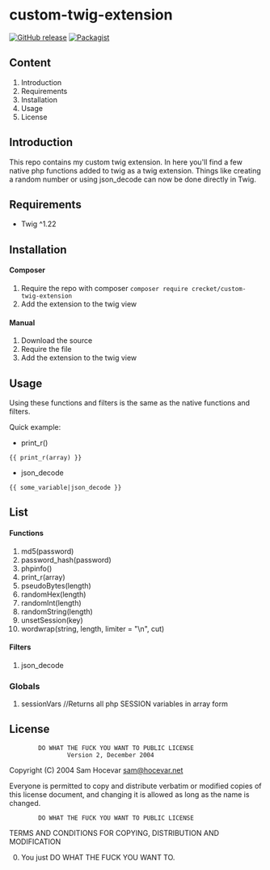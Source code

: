 # custom-twig-extension

[![GitHub release](https://img.shields.io/github/release/crecket/custom-twig-extension.svg)](https://github.com/Crecket/custom-twig-extension)
[![Packagist](https://img.shields.io/packagist/l/crecket/custom-twig-extension.svg)](https://packagist.org/packages/crecket/custom-twig-extension)

## Content
1. Introduction
2. Requirements
3. Installation
4. Usage
5. License

## Introduction
This repo contains my custom twig extension. In here you'll find a few native php functions added to twig as a twig extension.
Things like creating a random number or using json_decode can now be done directly in Twig.

## Requirements
- Twig ^1.22

## Installation
#### Composer
1. Require the repo with composer
```composer require crecket/custom-twig-extension```
2. Add the extension to the twig view 

#### Manual
1. Download the source
2. Require the file
3. Add the extension to the twig view

## Usage
Using these functions and filters is the same as the native functions and filters.

Quick example:
- print_r()
```
{{ print_r(array) }}
``` 
- json_decode
```
{{ some_variable|json_decode }}
```

## List

#### Functions
1. md5(password)
2. password_hash(password)
3. phpinfo()
4. print_r(array)
5. pseudoBytes(length)
6. randomHex(length)
7. randomInt(length)
8. randomString(length)
9. unsetSession(key)
10. wordwrap(string, length, limiter = "\n", cut)

#### Filters
1. json_decode  

### Globals
1. sessionVars   //Returns all php SESSION variables in array form

## License
            DO WHAT THE FUCK YOU WANT TO PUBLIC LICENSE
                    Version 2, December 2004

 Copyright (C) 2004 Sam Hocevar <sam@hocevar.net>

 Everyone is permitted to copy and distribute verbatim or modified
 copies of this license document, and changing it is allowed as long
 as the name is changed.

            DO WHAT THE FUCK YOU WANT TO PUBLIC LICENSE
   TERMS AND CONDITIONS FOR COPYING, DISTRIBUTION AND MODIFICATION

  0. You just DO WHAT THE FUCK YOU WANT TO.


